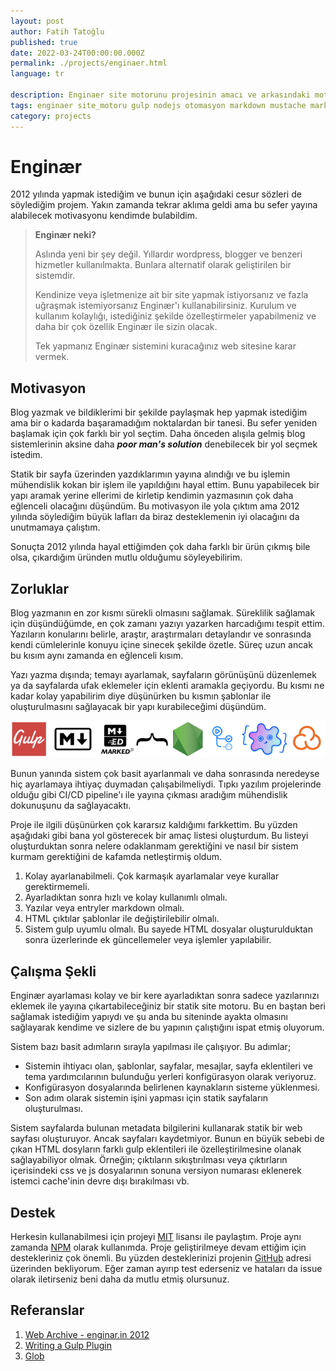 ```yaml
---
layout: post
author: Fatih Tatoğlu
published: true
date: 2022-03-24T00:00:00.000Z
permalink: ./projects/enginaer.html
language: tr

description: Enginaer site motorunu projesinin amacı ve arkasındaki motivasyonun kaynağını açıklamaya çalışacağım.
tags: enginaer site_motoru gulp nodejs otomasyon markdown mustache markedjs
category: projects
---
```


# Enginær

2012 yılında yapmak istediğim ve bunun için aşağıdaki cesur sözleri de söylediğim projem. Yakın zamanda tekrar aklıma geldi ama bu sefer yayına alabilecek motivasyonu kendimde bulabildim.

> **Enginær neki?**
>
> Aslında yeni bir şey değil. Yıllardır wordpress, blogger ve benzeri hizmetler kullanılmakta. Bunlara alternatif olarak geliştirilen bir sistemdir.
>
> Kendinize veya işletmenize ait bir site yapmak istiyorsanız ve fazla uğraşmak istemiyorsanız Enginær'ı kullanabilirsiniz. Kurulum ve kullanım kolaylığı, istediğiniz şekilde özelleştirmeler yapabilmeniz ve daha bir çok özellik Enginær ile sizin olacak.
>
> Tek yapmanız Enginær sistemini kuracağınız web sitesine karar vermek.

## Motivasyon

Blog yazmak ve bildiklerimi bir şekilde paylaşmak hep yapmak istediğim ama bir o kadarda başaramadığım noktalardan bir tanesi. Bu sefer yeniden başlamak için çok farklı bir yol seçtim. Daha önceden alışıla gelmiş blog sistemlerinin aksine daha ***poor man's solution*** denebilecek bir yol seçmek istedim.

Statik bir sayfa üzerinden yazdıklarımın yayına alındığı ve bu işlemin mühendislik kokan bir işlem ile yapıldığını hayal ettim. Bunu yapabilecek bir yapı aramak yerine ellerimi de kirletip kendimin yazmasının çok daha eğlenceli olacağını düşündüm. Bu motivasyon ile yola çıktım ama 2012 yılında söylediğim büyük lafları da biraz desteklemenin iyi olacağını da unutmamaya çalıştım.

Sonuçta 2012 yılında hayal ettiğimden çok daha farklı bir ürün çıkmış bile olsa, çıkardığım üründen mutlu olduğumu söyleyebilirim.

## Zorluklar

Blog yazmanın en zor kısmı sürekli olmasını sağlamak. Süreklilik sağlamak için düşündüğümde, en çok zamanı yazıyı yazarken harcadığımı tespit ettim. Yazıların konularını belirle, araştır, araştırmaları detaylandır ve sonrasında kendi cümlelerinle konuyu içine sinecek şekilde özetle. Süreç uzun ancak bu kısım aynı zamanda en eğlenceli kısım.

Yazı yazma dışında; temayı ayarlamak, sayfaların görünüşünü düzenlemek ya da sayfalarda ufak eklemeler için eklenti aramakla geçiyordu. Bu kısmı ne kadar kolay yapabilirim diye düşünürken bu kısmın şablonlar ile oluşturulmasını sağlayacak bir yapı kurabileceğimi düşündüm.

![Gulp, Markdown, MarkedJS, Mustache, NodeJS, GitHub Actions, Glob, Sonar Cloud](../image/enginaer_tech.png "Proje için kullanılan teknolojiler")

Bunun yanında sistem çok basit ayarlanmalı ve daha sonrasında neredeyse hiç ayarlamaya ihtiyaç duymadan çalışabilmeliydi. Tıpkı yazılım projelerinde olduğu gibi CI/CD pipeline'ı ile yayına çıkması aradığım mühendislik dokunuşunu da sağlayacaktı.

Proje ile ilgili düşünürken çok kararsız kaldığımı farkkettim. Bu yüzden aşağıdaki gibi bana yol gösterecek bir amaç listesi oluşturdum. Bu listeyi oluşturduktan sonra nelere odaklanmam gerektiğini ve nasıl bir sistem kurmam gerektiğini de kafamda netleştirmiş oldum.

1. Kolay ayarlanabilmeli. Çok karmaşık ayarlamalar veye kurallar gerektirmemeli.
2. Ayarladıktan sonra hızlı ve kolay kullanımlı olmalı.
3. Yazılar veya entryler markdown olmalı.
4. HTML çıktılar şablonlar ile değiştirilebilir olmalı.
5. Sistem gulp uyumlu olmalı. Bu sayede HTML dosyalar oluşturulduktan sonra üzerlerinde ek güncellemeler veya işlemler yapılabilir.

## Çalışma Şekli

Enginær ayarlaması kolay ve bir kere ayarladıktan sonra sadece yazılarınızı eklemek ile yayına çıkartabileceğiniz bir statik site motoru. Bu en baştan beri sağlamak istediğim yapıydı ve şu anda bu siteninde ayakta olmasını sağlayarak kendime ve sizlere de bu yapının çalıştığını ispat etmiş oluyorum.

Sistem bazı basit adımların sırayla yapılması ile çalışıyor. Bu adımlar;

- Sistemin ihtiyacı olan, şablonlar, sayfalar, mesajlar, sayfa eklentileri ve tema yardımcılarının bulunduğu yerleri konfigürasyon olarak veriyoruz.
- Konfigürasyon dosyalarında belirlenen kaynakların sisteme yüklenmesi.
- Son adım olarak sistemin işini yapması için statik sayfaların oluşturulması.

Sistem sayfalarda bulunan metadata bilgilerini kullanarak statik bir web sayfası oluşturuyor. Ancak sayfaları kaydetmiyor. Bunun en büyük sebebi de çıkan HTML dosyların farklı gulp eklentileri ile özelleştirilmesine olanak sağlayabiliyor olmak. Örneğin; çıktıların sıkıştırılması veya çıktırların içerisindeki css ve js dosyalarının sonuna versiyon numarası eklenerek istemci cache'inin devre dışı bırakılması vb.

## Destek

Herkesin kullanabilmesi için projeyi [MIT](https://github.com/fatihtatoglu/enginaer/blob/master/LICENSE) lisansı ile paylaştım. Proje aynı zamanda [NPM](https://www.npmjs.com/package/enginaer) olarak kullanımda. Proje geliştirilmeye devam ettiğim için destekleriniz çok önemli. Bu yüzden desteklerinizi projenin [GitHub](https://github.com/fatihtatoglu/enginaer/) adresi üzerinden bekliyorum. Eğer zaman ayırıp test ederseniz ve hataları da issue olarak iletirseniz beni daha da mutlu etmiş olursunuz.

## Referanslar

1. [Web Archive - enginar.in 2012](https://web.archive.org/web/20120520021450/http://enginar.in/ "Web Archive - enginar.in 2012")
2. [Writing a Gulp Plugin](https://github.com/gulpjs/gulp/blob/master/docs/writing-a-plugin/README.md "Writing a Gulp Plugin")
3. [Glob](https://github.com/isaacs/node-glob "Glob")
